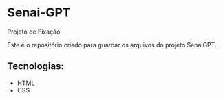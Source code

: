 # Senai-GPT
Projeto de Fixação

Este é o repositório criado para guardar os arquivos do projeto SenaiGPT.
## Tecnologias: 
- HTML
- CSS
